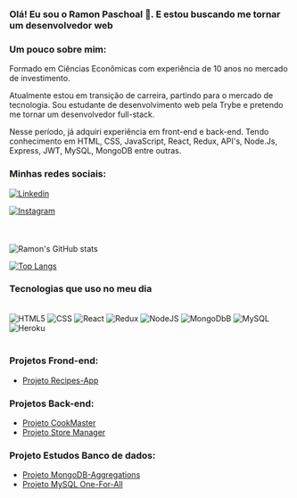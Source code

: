 ### Olá! Eu sou o Ramon Paschoal 🙋. E estou buscando me tornar um desenvolvedor web

### Um pouco sobre mim:

Formado em Ciências Econômicas com experiência de 10 anos no mercado de investimento.

Atualmente estou em transição de carreira, partindo para o mercado de tecnologia. Sou estudante de desenvolvimento web pela Trybe e pretendo me tornar um desenvolvedor full-stack.

Nesse período, já adquiri experiência em front-end e back-end. Tendo conhecimento em HTML, CSS, JavaScript, React, Redux, API's, Node.Js, Express, JWT, MySQL, MongoDB entre outras.

### Minhas redes sociais:

[![Linkedin](https://img.shields.io/badge/LinkedIn-0077B5?style=for-the-badge&logo=linkedin&logoColor=white)](https://www.linkedin.com/in/ramonpaschoal/)

[![Instagram](https://img.shields.io/badge/Instagram-E4405F?style=for-the-badge&logo=instagram&logoColor=white)](https://www.instagram.com/ramonpaschoal/)
<br/><br/><br/><br/>
![Ramon's GitHub stats](https://github-readme-stats.vercel.app/api?username=RamonPaschoal&show_icons=true&theme=synthwave)

[![Top Langs](https://github-readme-stats.vercel.app/api/top-langs/?username=ramonpaschoal&layout=compact)](https://github.com/RamonPaschoal)


### Tecnologias que uso no meu dia

<div style="display: inline-block"><br/>
  <img align="center" alt="HTML5" src="https://img.shields.io/badge/HTML5-E34F26?style=for-the-badge&logo=html5&logoColor=white">
  <img align="center" alt="CSS" src="https://img.shields.io/badge/CSS-239120?&style=for-the-badge&logo=css3&logoColor=white">
  <img align="center" alt="React" src="https://img.shields.io/badge/React-20232A?style=for-the-badge&logo=react&logoColor=61DAFB">
  <img align="center" alt="Redux" src="https://img.shields.io/badge/Redux-593D88?style=for-the-badge&logo=redux&logoColor=white">
  <img align="center" alt="NodeJS" src="https://img.shields.io/badge/Node.js-43853D?style=for-the-badge&logo=node.js&logoColor=white">
  <img align="center" alt="MongoDbB" src="https://img.shields.io/badge/MongoDB-4EA94B?style=for-the-badge&logo=mongodb&logoColor=white">
  <img align="center" alt="MySQL" src="https://img.shields.io/badge/MySQL-00000F?style=for-the-badge&logo=mysql&logoColor=white">
  <img align="center" alt="Heroku" src="https://img.shields.io/badge/Heroku-430098?style=for-the-badge&logo=heroku&logoColor=white">
</div><br/><br/>

### Projetos Frond-end:
- [Projeto Recipes-App](https://github.com/tryber/sd-012-project-recipes-app/tree/main-group-30/src)


### Projetos Back-end:

- [Projeto CookMaster](https://github.com/tryber/sd-012-cookmaster/tree/ramonpaschoal-sd-012-cookmaster)
- [Projeto Store Manager](https://github.com/tryber/sd-012-store-manager/tree/ramon-paschoal-sd-012-store-manager)

### Projeto Estudos Banco de dados:

- [Projeto MongoDB-Aggregations](https://github.com/tryber/sd-012-mongodb-aggregations/tree/ramon-paschoal-mongodb-aggregations)
- [Projeto MySQL One-For-All](https://github.com/tryber/sd-012-mysql-one-for-all/tree/ramonpaschoal-mysql-one-for-all)
